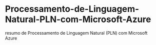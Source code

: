 # Processamento-de-Linguagem-Natural-PLN-com-Microsoft-Azure
resumo de Processamento de Linguagem Natural (PLN) com Microsoft Azure
